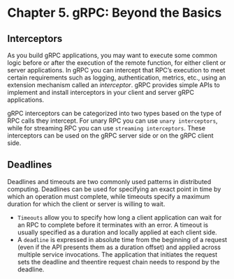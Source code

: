 # Chapter 5. gRPC: Beyond the Basics

## Interceptors
As you build gRPC applications, you may want to execute some common logic
before or after the execution of the remote function, for either client or server
applications. In gRPC you can intercept that RPC’s execution to meet certain
requirements such as logging, authentication, metrics, etc., using an extension
mechanism called an *interceptor*. gRPC provides simple APIs to implement and
install interceptors in your client and server gRPC applications.

gRPC interceptors can be categorized into two types based on the type of RPC
calls they intercept. For unary RPC you can use `unary interceptors`, while for
streaming RPC you can use `streaming interceptors`. These interceptors can be
used on the gRPC server side or on the gRPC client side.

## Deadlines
Deadlines and timeouts are two commonly used patterns in distributed
computing. Deadlines can be used for specifying an exact point in time by which an operation must complete, while timeouts specify a maximum duration for which the client or server is willing to wait. 
- `Timeouts` allow you to specify how long a client application can wait
for an RPC to complete before it terminates with an error. A timeout is usually
specified as a duration and locally applied at each client side.
- A `deadline` is expressed in absolute time from the beginning of a request (even if
the API presents them as a duration offset) and applied across multiple service
invocations. The application that initiates the request sets the deadline and theentire request chain needs to respond by the deadline.